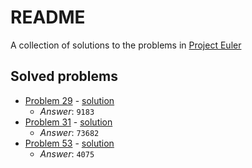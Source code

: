 # README

A collection of solutions to the problems in [Project Euler](https://projecteuler.net/)

## Solved problems

- [Problem 29](https://projecteuler.net/problem=29) - [solution](/src/main/java/euler/solution/P29DistinctPowers.java)
  - *Answer*: `9183`
- [Problem 31](https://projecteuler.net/problem=31) - [solution](/src/main/java/euler/solution/P31CoinSum.java)
  - *Answer*: `73682`
- [Problem 53](https://projecteuler.net/problem=53) - [solution](/src/main/java/euler/solution/P53CombinatoricSelections.java)
  - *Answer*: `4075`

